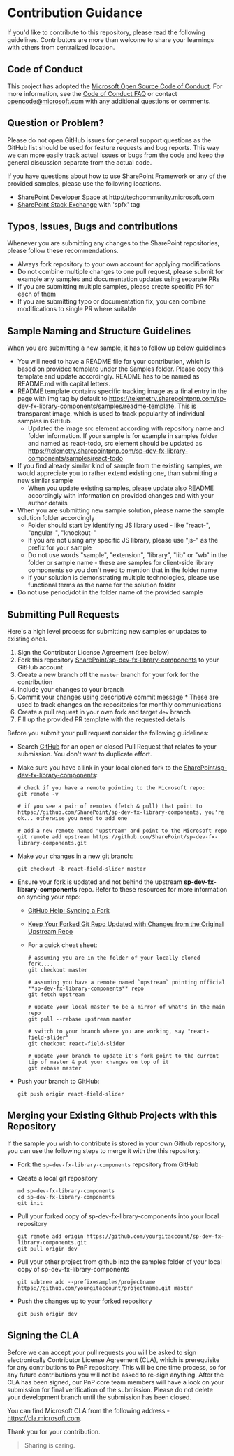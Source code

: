 # Contribution Guidance

If you'd like to contribute to this repository, please read the following guidelines. Contributors are more than welcome to share your learnings with others from centralized location.

## Code of Conduct

This project has adopted the [Microsoft Open Source Code of Conduct](https://opensource.microsoft.com/codeofconduct/).
For more information, see the [Code of Conduct FAQ](https://opensource.microsoft.com/codeofconduct/faq/) or contact [opencode@microsoft.com](mailto:opencode@microsoft.com) with any additional questions or comments.

## Question or Problem?

Please do not open GitHub issues for general support questions as the GitHub list should be used for feature requests and bug reports. This way we can more easily track actual issues or bugs from the code and keep the general discussion separate from the actual code.

If you have questions about how to use SharePoint Framework or any of the provided samples, please use the following locations.

* [SharePoint Developer Space](http://aka.ms/SPPnP-Community) at http://techcommunity.microsoft.com
* [SharePoint Stack Exchange](http://sharepoint.stackexchange.com/) with 'spfx' tag

## Typos, Issues, Bugs and contributions

Whenever you are submitting any changes to the SharePoint repositories, please follow these recommendations.

* Always fork repository to your own account for applying modifications
* Do not combine multiple changes to one pull request, please submit for example any samples and documentation updates using separate PRs
* If you are submitting multiple samples, please create specific PR for each of them
* If you are submitting typo or documentation fix, you can combine modifications to single PR where suitable

## Sample Naming and Structure Guidelines

When you are submitting a new sample, it has to follow up below guidelines

* You will need to have a README file for your contribution, which is based on [provided template](../samples/README-template.md) under the Samples folder. Please copy this template and update accordingly. README has to be named as README.md with capital letters.
* README template contains specific tracking image as a final entry in the page with img tag by default to https://telemetry.sharepointpnp.com/sp-dev-fx-library-components/samples/readme-template. This is transparent image, which is used to track popularity of individual samples in GitHub.
  * Updated the image src element according with repository name and folder information. If your sample is for example in samples folder and named as react-todo, src element should be updated as https://telemetry.sharepointpnp.com/sp-dev-fx-library-components/samples/react-todo
* If you find already similar kind of sample from the existing samples, we would appreciate you to rather extend existing one, than submitting a new similar sample
  * When you update existing samples, please update also README accordingly with information on provided changes and with your author details
* When you are submitting new sample solution, please name the sample solution folder accordingly
  * Folder should start by identifying JS library used - like "react-", "angular-", "knockout-"
  * If you are not using any specific JS library, please use "js-" as the prefix for your sample
  * Do not use words "sample", "extension", "library", "lib" or "wb" in the folder or sample name - these are samples for client-side library components so you don't need to mention that in the folder name
  * If your solution is demonstrating multiple technologies, please use functional terms as the name for the solution folder
* Do not use period/dot in the folder name of the provided sample

## Submitting Pull Requests

Here's a high level process for submitting new samples or updates to existing ones.

1. Sign the Contributor License Agreement (see below)
1. Fork this repository [SharePoint/sp-dev-fx-library-components](https://github.com/SharePoint/sp-dev-fx-library-components) to your GitHub account
1. Create a new branch off the `master` branch for your fork for the contribution
1. Include your changes to your branch
1. Commit your changes using descriptive commit message * These are used to track changes on the repositories for monthly communications
1. Create a pull request in your own fork and target `dev` branch
1. Fill up the provided PR template with the requested details

Before you submit your pull request consider the following guidelines:

* Search [GitHub](https://github.com/SharePoint/sp-dev-fx-library-components/pulls) for an open or closed Pull Request
  that relates to your submission. You don't want to duplicate effort.
* Make sure you have a link in your local cloned fork to the [SharePoint/sp-dev-fx-library-components](https://github.com/SharePoint/sp-dev-fx-library-components):

  ```shell
  # check if you have a remote pointing to the Microsoft repo:
  git remote -v

  # if you see a pair of remotes (fetch & pull) that point to https://github.com/SharePoint/sp-dev-fx-library-components, you're ok... otherwise you need to add one

  # add a new remote named "upstream" and point to the Microsoft repo
  git remote add upstream https://github.com/SharePoint/sp-dev-fx-library-components.git
  ```

* Make your changes in a new git branch:

  ```shell
  git checkout -b react-field-slider master
  ```

* Ensure your fork is updated and not behind the upstream **sp-dev-fx-library-components** repo. Refer to these resources for more information on syncing your repo:
  * [GitHub Help: Syncing a Fork](https://help.github.com/articles/syncing-a-fork/)
  * [Keep Your Forked Git Repo Updated with Changes from the Original Upstream Repo](http://www.andrewconnell.com/blog/keep-your-forked-git-repo-updated-with-changes-from-the-original-upstream-repo)
  * For a quick cheat sheet:

    ```shell
    # assuming you are in the folder of your locally cloned fork....
    git checkout master

    # assuming you have a remote named `upstream` pointing official **sp-dev-fx-library-components** repo
    git fetch upstream

    # update your local master to be a mirror of what's in the main repo
    git pull --rebase upstream master

    # switch to your branch where you are working, say "react-field-slider"
    git checkout react-field-slider

    # update your branch to update it's fork point to the current tip of master & put your changes on top of it
    git rebase master
    ```

* Push your branch to GitHub:

  ```shell
  git push origin react-field-slider
  ```

## Merging your Existing Github Projects with this Repository

If the sample you wish to contribute is stored in your own Github repository, you can use the following steps to merge it with the this repository:

* Fork the `sp-dev-fx-library-components` repository from GitHub
* Create a local git repository

    ```shell
    md sp-dev-fx-library-components
    cd sp-dev-fx-library-components
    git init
    ```

* Pull your forked copy of sp-dev-fx-library-components into your local repository

    ```shell
    git remote add origin https://github.com/yourgitaccount/sp-dev-fx-library-components.git
    git pull origin dev
    ```

* Pull your other project from github into the samples folder of your local copy of sp-dev-fx-library-components

    ```shell
    git subtree add --prefix=samples/projectname https://github.com/yourgitaccount/projectname.git master
    ```

* Push the changes up to your forked repository

    ```shell
    git push origin dev
    ```

## Signing the CLA

Before we can accept your pull requests you will be asked to sign electronically Contributor License Agreement (CLA), which is prerequisite for any contributions to PnP repository. This will be one time process, so for any future contributions you will not be asked to re-sign anything. After the CLA has been signed, our PnP core team members will have a look on your submission for final verification of the submission. Please do not delete your development branch until the submission has been closed.

You can find Microsoft CLA from the following address - https://cla.microsoft.com. 

Thank you for your contribution.

> Sharing is caring. 